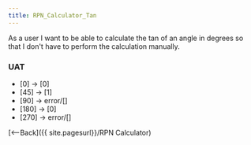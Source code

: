 ```yaml
---
title: RPN_Calculator_Tan
---
```

As a user I want to be able to calculate the tan of an angle in degrees so that I don't have to perform the calculation manually.


### UAT
* [0] <tan> -> [0]
* [45] <tan> -> [1]
* [90] <tan> -> error/[]
* [180] <tan> -> [0]
* [270] <tan> -> error/[]

[<--Back]({{ site.pagesurl}}/RPN Calculator)
